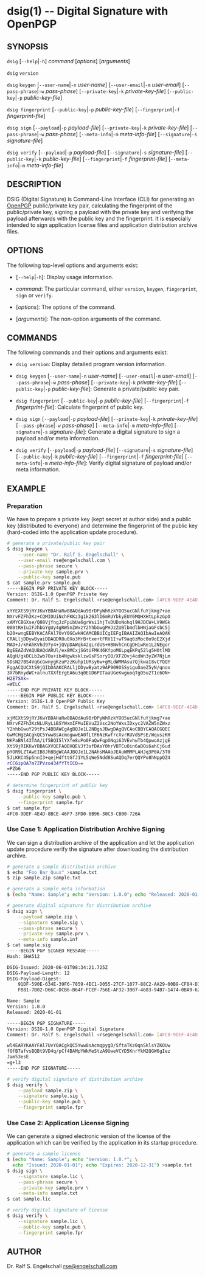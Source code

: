 
# dsig(1) -- Digital Signature with OpenPGP

## SYNOPSIS

`dsig`
\[`--help`|`-h`]
*command*
\[*options*\]
\[*arguments*\]

`dsig`
`version`

`dsig`
`keygen`
\[`--user-name`|`-n` *user-name*\]
\[`--user-email`|`-m` *user-email*\]
\[`--pass-phrase`|`-w` *pass-phase*\]
\[`--private-key`|`-k` *private-key-file*\]
\[`--public-key`|`-p` *public-key-file*\]

`dsig fingerprint`
\[`--public-key`|`-p` *public-key-file*\]
\[`--fingerprint`|`-f` *fingerprint-file*\]

`dsig sign`
\[`--payload`|`-p` *payload-file*\]
\[`--private-key`|`-k` *private-key-file*\]
\[`--pass-phrase`|`-w` *pass-phase*\]
\[`--meta-info`|`-m` *meta-info-file*\]
\[`--signature`|`-s` *signature-file*\]

`dsig verify`
\[`--payload`|`-p` *payload-file*\]
\[`--signature`|`-s` *signature-file*\]
\[`--public-key`|`-k` *public-key-file*\]
\[`--fingerprint`|`-f` *fingerprint-file*\]
\[`--meta-info`|`-m` *meta-info-file*\]

## DESCRIPTION

DSIG (Digital Signature) is
Command-Line Interface (CLI) for generating an
[OpenPGP](https://www.ietf.org/rfc/rfc4880.txt) public/private key
pair, calculating the fingerprint of the public/private key, signing a
payload with the private key and verifying the payload afterwards with
the public key and the fingerprint. It is especially intended to sign
application license files and application distribution archive files.

## OPTIONS

The following top-level options and arguments exist:

- \[`--help`|`-h`\]:
  Display usage information.

- *command*:
  The particular command, either `version`, `keygen`, `fingerprint`, `sign` or `verify`.

- \[*options*\]:
  The options of the command.

- \[*arguments*\]:
  The non-option arguments of the command.

## COMMANDS

The following commands and their options and arguments exist:

- `dsig version`:
  Display detailed program version information.

- `dsig keygen`
  \[`--user-name`|`-n` *user-name*\]
  \[`--user-email`|`-m` *user-email*\]
  \[`--pass-phrase`|`-w` *pass-phase*\]
  \[`--private-key`|`-k` *private-key-file*\]
  \[`--public-key`|`-p` *public-key-file*\]:
  Generate a private/public key pair.

- `dsig fingerprint`
  \[`--public-key`|`-p` *public-key-file*\]
  \[`--fingerprint`|`-f` *fingerprint-file*\]:
  Calculate fingerprint of public key.

- `dsig sign`
  \[`--payload`|`-p` *payload-file*\]
  \[`--private-key`|`-k` *private-key-file*\]
  \[`--pass-phrase`|`-w` *pass-phase*\]
  \[`--meta-info`|`-m` *meta-info-file*\]
  \[`--signature`|`-s` *signature-file*\]:
  Generate a digital signature to sign a payload and/or meta information.

- `dsig verify`
  \[`--payload`|`-p` *payload-file*\]
  \[`--signature`|`-s` *signature-file*\]
  \[`--public-key`|`-k` *public-key-file*\]
  \[`--fingerprint`|`-f` *fingerprint-file*\]
  \[`--meta-info`|`-m` *meta-info-file*\]:
  Verify digital signature of payload and/or meta information.

## EXAMPLE

### Preparation

We have to prepare a private key (kept secret at author side) and a
public key (distributed to everyone) and determine the fingerprint of
the public key (hard-coded into the application update procedure).

```sh
# generate a private/public key pair
$ dsig keygen \
    --user-name "Dr. Ralf S. Engelschall" \
    --user-email rse@engelschall.com \
    --pass-phrase secure \
    --private-key sample.prv \
    --public-key sample.pub
$ cat sample.prv sample.pub
-----BEGIN PGP PRIVATE KEY BLOCK-----
Version: DSIG-1.0 OpenPGP Private Key
Comment: Dr. Ralf S. Engelschall <rse@engelschall.com> [4FC0-9DEF-4E4D-8BCE-46F7-3FD0-0B96-30C3-CB00-726A]

xYYEXtS9jRYJKwYBBAHaRw8BAQdAu9BrDPyWhRzkYOO5ucGNlfuYjkmg7+ae
NXrvFZFh3Kz+CQMIOUiNchFKKz3g1k263lI6mRUYbkyEUY6MQHXHtLpkzGpO
xAMYCBGXse/Q08VjYngJzFpibUa6grWsi1hjTxDUDoNohql9HJDCW+LV9WGk
080tRHIuIFJhbGYgUy4gRW5nZWxzY2hhbGwgPHJzZUBlbmdlbHNjaGFsbC5j
b20+wngEEBYKACAFAl7UvY0GCwkHCAMCBBUICgIEFgIBAAIZAQIbAwIeAQAK
CRALljDDywByaiDDAQDR8u0Xo3MrB+txe+tFRV1I+wT9aq6zMoc0o9oE2Xjd
MAD+J/kFAhKVhd97y4+jQVpDAWqk42qLrdUS+HBNvhCnCgDHiwRe1L2NEgor
BgEEAZdVAQUBAQdARUl/ex8MCxjSGtUFMK46KfpoM6LpqEKPq52lg5H0tlMD
AQgH/gkDCLb2wb7Ou+ib4NgwksklzwGsFSoryIO/XFZOvj4cdWn3yZW7NjLm
5DsN27BS4VqGcGwnygKzuPzzKuhp1URsy6w+gMLdWMMAsu7QjkwaI8vCYQQY
FggACQUCXtS9jQIbDAAKCRALljDDywByatz9AP909OSSyiguOaeZ5yN/qnox
3X7bRnydWC+alnuTXXfErgEA6u3q0EGD6PITaaUGeKwguoqTgO5u2T1c6ON+
H2E7SAk=
=WILC
-----END PGP PRIVATE KEY BLOCK-----
-----BEGIN PGP PUBLIC KEY BLOCK-----
Version: DSIG-1.0 OpenPGP Public Key
Comment: Dr. Ralf S. Engelschall <rse@engelschall.com> [4FC0-9DEF-4E4D-8BCE-46F7-3FD0-0B96-30C3-CB00-726A]

xjMEXtS9jRYJKwYBBAHaRw8BAQdAu9BrDPyWhRzkYOO5ucGNlfuYjkmg7+ae
NXrvFZFh3KzNLURyLiBSYWxmIFMuIEVuZ2Vsc2NoYWxsIDxyc2VAZW5nZWxz
Y2hhbGwuY29tPsJ4BBAWCgAgBQJe1L2NBgsJBwgDAgQVCAoCBBYCAQACGQEC
GwMCHgEACgkQC5Yww8sAcmogwwEA0fLtF6NzKwfrcXvrRUVdSPsE/WquszKH
NKPaBNl43TAA/if5BQISlYXfe8uPo0FaQwFqpONqi63VEvhwTb4QpwoAzjgE
XtS9jRIKKwYBBAGXVQEFAQEHQEVJf3sfDAsY0hrVBTCuOin6aDOi6ahCj6ud
pYOR9LZTAwEIB8JhBBgWCAAJBQJe1L2NAhsMAAoJEAuWMMPLAHJq3P0A/3T0
5JLKKC45p5nnI3+qejHdfttGfJ1YL5qWe5Ndd8SuAQDq7erQQYPo8hNppQZ4
rCC6ipOA7m7ZPVzo434fYTtICQ==
=PZb6
-----END PGP PUBLIC KEY BLOCK-----
```

```sh
# determine fingerprint of public key
$ dsig fingerprint \
    --public-key sample.pub \
    --fingerprint sample.fpr
$ cat sample.fpr
4FC0-9DEF-4E4D-8BCE-46F7-3FD0-0B96-30C3-CB00-726A
```

### Use Case 1: Application Distribution Archive Signing

We can sign a distribution archive of the application and let the
application update procedure verify the signature after downloading the
distribution archive.

```sh
# generate a sample distribution archive
$ echo "Foo Bar Quux" >sample.txt
$ zip sample.zip sample.txt
```

```sh
# generate a sample meta information
$ (echo "Name: Sample"; echo "Version: 1.0.0"; echo "Released: 2020-01-01") >sample.inf
```

```sh
# generate digital signature for distribution archive
$ dsig sign \
    --payload sample.zip \
    --signature sample.sig \
    --pass-phrase secure \
    --private-key sample.prv \
    --meta-info sample.inf
$ cat sample.sig
-----BEGIN PGP SIGNED MESSAGE-----
Hash: SHA512

DSIG-Issued: 2020-06-01T08:34:21.725Z
DSIG-Payload-Length: 12
DSIG-Payload-Digest:
    91DF-590E-634E-39F6-7859-4EC1-D055-27CF-1077-88C2-AA29-00B9-CF84-D10E-BE83-3AEB
    FB81-7B02-D66C-DCB6-B64F-FCEF-756E-AF32-3907-4683-94B7-1474-0BA9-6222-048E-FEAC

Name: Sample
Version: 1.0.0
Released: 2020-01-01

-----BEGIN PGP SIGNATURE-----
Version: DSIG-1.0 OpenPGP Digital Signature
Comment: Dr. Ralf S. Engelschall <rse@engelschall.com> [4FC0-9DEF-4E4D-8BCE-46F7-3FD0-0B96-30C3-CB00-726A]

wl4EARYKAAYFAl7UvY0ACgkQC5Yww8sAcmqpygD/SftaTKz0qnSklsYZKOUw
fOfB7afvsBQBt9VD4q/pCf4BAMpYWkMeStzA9UweVCYD5KnrYkM2QGW6gIez
Jam53esE
=g+l3
-----END PGP SIGNATURE-----
```

```sh
# verify digital signature of distribution archive
$ dsig verify \
    --payload sample.zip \
    --signature sample.sig \
    --public-key sample.pub \
    --fingerprint sample.fpr
```

### Use Case 2: Application License Signing

We can generate a signed electronic version of the license of the
application which can be verified by the application in its startup
procedure.

```sh
# generate a sample license
$ (echo "Name: Sample"; echo "Version: 1.0.*"; \
  echo "Issued: 2020-01-01"; echo "Expires: 2020-12-31") >sample.txt
$ dsig sign \
	--signature sample.lic \
	--pass-phrase secure \
	--private-key sample.prv \
	--meta-info sample.txt
$ cat sample.lic
```

```sh
# verify digital signature of license
$ dsig verify \
    --signature sample.lic \
    --public-key sample.pub \
    --fingerprint sample.fpr
```

## AUTHOR

Dr. Ralf S. Engelschall <rse@engelschall.com>

